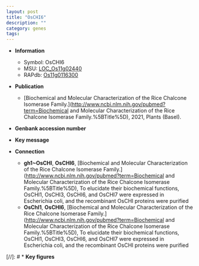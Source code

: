 ```yaml
---
layout: post
title: "OsCHI6"
description: ""
category: genes
tags: 
---
```


* **Information**  
    + Symbol: OsCHI6  
    + MSU: [LOC_Os11g02440](http://rice.uga.edu/cgi-bin/ORF_infopage.cgi?orf=LOC_Os11g02440)  
    + RAPdb: [Os11g0116300](https://rapdb.dna.affrc.go.jp/locus/?name=Os11g0116300)  

* **Publication**  
    + [Biochemical and Molecular Characterization of the Rice Chalcone Isomerase Family.](http://www.ncbi.nlm.nih.gov/pubmed?term=Biochemical and Molecular Characterization of the Rice Chalcone Isomerase Family.%5BTitle%5D), 2021, Plants (Basel).

* **Genbank accession number**  

* **Key message**  

* **Connection**  
    + __gh1~OsCHI__, __OsCHI6__, [Biochemical and Molecular Characterization of the Rice Chalcone Isomerase Family.](http://www.ncbi.nlm.nih.gov/pubmed?term=Biochemical and Molecular Characterization of the Rice Chalcone Isomerase Family.%5BTitle%5D),  To elucidate their biochemical functions, OsCHI1, OsCHI3, OsCHI6, and OsCHI7 were expressed in Escherichia coli, and the recombinant OsCHI proteins were purified
    + __OsChI1__, __OsCHI6__, [Biochemical and Molecular Characterization of the Rice Chalcone Isomerase Family.](http://www.ncbi.nlm.nih.gov/pubmed?term=Biochemical and Molecular Characterization of the Rice Chalcone Isomerase Family.%5BTitle%5D),  To elucidate their biochemical functions, OsCHI1, OsCHI3, OsCHI6, and OsCHI7 were expressed in Escherichia coli, and the recombinant OsCHI proteins were purified

[//]: # * **Key figures**  


